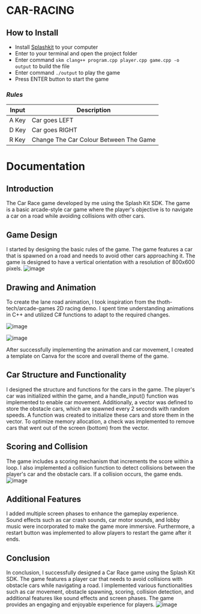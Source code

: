 # CAR-RACING

## How to Install

- Install [Splashkit](https://www.splashkit.io) to your computer 
- Enter to your terminal and open the project folder
- Enter command `skm clang++ program.cpp player.cpp game.cpp -o output` to build the file
- Enter command `./output` to play the game
- Press ENTER button to start the game 

### *Rules*   

| Input | Description |     
| --- | ----------- |   
| A Key | Car goes LEFT |          
| D Key | Car goes RIGHT |
| R Key | Change The Car Colour Between The Game |


# Documentation 

## Introduction
The Car Race game developed by me using the Splash Kit SDK. The game is a basic arcade-style car game where the player's objective is to navigate a car on a road while avoiding collisions with other cars.

## Game Design
I started by designing the basic rules of the game. The game features a car that is spawned on a road and needs to avoid other cars approaching it. The game is designed to have a vertical orientation with a resolution of 800x600 pixels.
![image](https://github.com/KhushiLaddi08/arcade-games/assets/113286899/9f3cec55-f7bb-4d40-a855-a7fa24dec69d)

## Drawing and Animation
To create the lane road animation, I took inspiration from the thoth-tech/arcade-games 2D racing demo. I spent time understanding animations in C++ and utilized C# functions to adapt to the required changes.

![image](https://github.com/KhushiLaddi08/arcade-games/assets/113286899/e26c7900-4e40-42f2-b3ca-4b24de0b570e)

![image](https://github.com/KhushiLaddi08/arcade-games/assets/113286899/2937ad15-4fbb-4852-a4db-042e61ab7b13)

After successfully implementing the animation and car movement, I created a template on Canva for the score and overall theme of the game.

## Car Structure and Functionality
I designed the structure and functions for the cars in the game. The player's car was initialized within the game, and a handle_input() function was implemented to enable car movement. Additionally, a vector was defined to store the obstacle cars, which are spawned every 2 seconds with random speeds. A function was created to initialize these cars and store them in the vector. To optimize memory allocation, a check was implemented to remove cars that went out of the screen (bottom) from the vector.

## Scoring and Collision
The game includes a scoring mechanism that increments the score within a loop. I also implemented a collision function to detect collisions between the player's car and the obstacle cars. If a collision occurs, the game ends.
![image](https://github.com/KhushiLaddi08/arcade-games/assets/113286899/ef01ef6e-aa50-4935-8a3e-a85b77995c2e)

## Additional Features
I added multiple screen phases to enhance the gameplay experience. Sound effects such as car crash sounds, car motor sounds, and lobby music were incorporated to make the game more immersive. Furthermore, a restart button was implemented to allow players to restart the game after it ends.

## Conclusion
In conclusion, I successfully designed a Car Race game using the Splash Kit SDK. The game features a player car that needs to avoid collisions with obstacle cars while navigating a road. I implemented various functionalities such as car movement, obstacle spawning, scoring, collision detection, and additional features like sound effects and screen phases. The game provides an engaging and enjoyable experience for players.
![image](https://github.com/KhushiLaddi08/arcade-games/assets/113286899/fcb84b21-9a3d-4e3e-9ac3-d292c616ca34)

